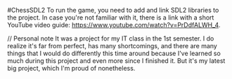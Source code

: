#ChessSDL2
To run the game, you need to add and link SDL2 libraries to the project. In case you're not familiar with it,
there is a link with a short YouTube video guide: https://www.youtube.com/watch?v=PrDdfALWH_4.

// Personal note
It was a project for my IT class in the 1st semester. I do realize it's far from perfect, has many shortcomings, and there are many things that I would do differently this time around because I've learned so much during this project and even more since I finished it. But it's my latest big project, which I'm proud of nonetheless.
